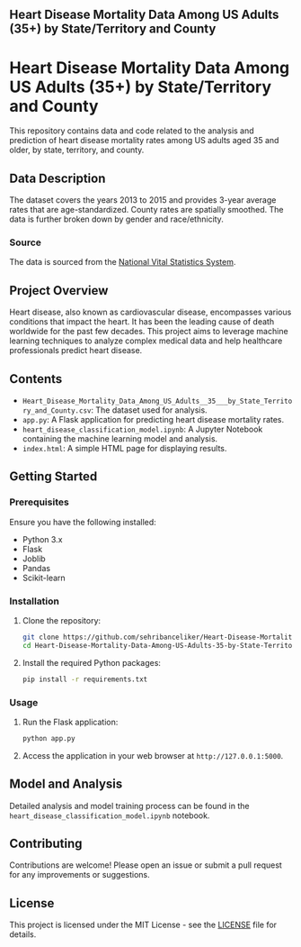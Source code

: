 ## Heart Disease Mortality Data Among US Adults (35+) by State/Territory and County

 # Heart Disease Mortality Data Among US Adults (35+) by State/Territory and County

 This repository contains data and code related to the analysis and prediction of heart disease mortality rates among US adults aged 35 and older, by state, territory, and county.

 ## Data Description

 The dataset covers the years 2013 to 2015 and provides 3-year average rates that are age-standardized. County rates are spatially smoothed. The data is further broken down by gender and race/ethnicity.

 ### Source

 The data is sourced from the [National Vital Statistics System](http://www.cdc.gov/dhdsp/maps/atlas).

 ## Project Overview

 Heart disease, also known as cardiovascular disease, encompasses various conditions that impact the heart. It has been the leading cause of death worldwide for the past few decades. This project aims to leverage machine learning techniques to analyze complex medical data and help healthcare professionals predict heart disease.

 ## Contents

 - `Heart_Disease_Mortality_Data_Among_US_Adults__35___by_State_Territory_and_County.csv`: The dataset used for analysis.
 - `app.py`: A Flask application for predicting heart disease mortality rates.
 - `heart_disease_classification_model.ipynb`: A Jupyter Notebook containing the machine learning model and analysis.
 - `index.html`: A simple HTML page for displaying results.

 ## Getting Started

 ### Prerequisites

 Ensure you have the following installed:

 - Python 3.x
 - Flask
 - Joblib
 - Pandas
 - Scikit-learn

 ### Installation

 1. Clone the repository:
     ```bash
     git clone https://github.com/sehribanceliker/Heart-Disease-Mortality-Data-Among-US-Adults-35-by-State-Territory-and-County.git
     cd Heart-Disease-Mortality-Data-Among-US-Adults-35-by-State-Territory-and-County
     ```

 2. Install the required Python packages:
     ```bash
     pip install -r requirements.txt
     ```

 ### Usage

 1. Run the Flask application:
     ```bash
     python app.py
     ```

 2. Access the application in your web browser at `http://127.0.0.1:5000`.

 ## Model and Analysis

 Detailed analysis and model training process can be found in the `heart_disease_classification_model.ipynb` notebook.

 ## Contributing

 Contributions are welcome! Please open an issue or submit a pull request for any improvements or suggestions.

 ## License

 This project is licensed under the MIT License - see the [LICENSE](LICENSE) file for details.
